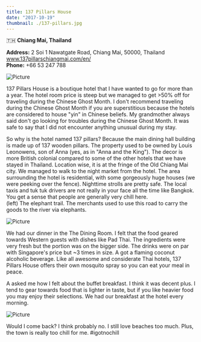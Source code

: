 ```yaml
---
title: 137 Pillars House
date: "2017-10-19"
thumbnail: ./137-pillars.jpg
---
```

🇹🇭 **Chiang Mai, Thailand**

**Address:** 2 Soi 1 Nawatgate Road, Chiang Mai, 50000, Thailand  
[www.137pillarschiangmai.com/en/  
](http://www.137pillarschiangmai.com/en/)
**Phone:** +66 53 247 788

![Picture](https://hola-yolo.weebly.com/uploads/4/8/2/0/48209285/img-2585_orig.jpg)

137 Pillars House is a boutique hotel that I have wanted to go for more than a year. The hotel room price is steep but we managed to get >50% off for traveling during the Chinese Ghost Month. I don't recommend traveling during the Chinese Ghost Month if you are superstitious because the hotels are considered to house "yin" in Chinese beliefs. My grandmother always said don't go looking for troubles during the Chinese Ghost Month. It was safe to say that I did not encounter anything unusual during my stay. ​  
  
So why is the hotel named 137 pillars? Because the main dining hall building is made up of 137 wooden pillars. The property used to be owned by Louis Leonowens, son of Anna (yes, as in "Anna and the King"). The decor is more British colonial compared to some of the other hotels that we have stayed in Thailand. Location wise, it is at the fringe of the Old Chiang Mai city. We managed to walk to the night market from the hotel. The area surrounding the hotel is residential, with some gorgeously huge houses (we were peeking over the fence). Nighttime strolls are pretty safe. The local taxis and tuk tuk drivers are not really in your face all the time like Bangkok. You get a sense that people are generally very chill here.   
(left) The elephant trail. The merchants used to use this road to carry the goods to the river via elephants.

![Picture](https://hola-yolo.weebly.com/uploads/4/8/2/0/48209285/img-2625_orig.jpg)

We had our dinner in the The Dining Room. I felt that the food geared towards Western guests with dishes like Pad Thai. The ingredients were very fresh but the portion was on the bigger side. The drinks were on par with Singapore's price but \~3 times in size. A got a flaming coconut alcoholic beverage. Like all awesome and considerate Thai hotels, 137 Pillars House offers their own mosquito spray so you can eat your meal in peace.


A asked me how I felt about the buffet breakfast. I think it was decent plus. I tend to gear towards food that is lighter in taste, but if you like heavier food you may enjoy their selections. We had our breakfast at the hotel every morning.

![Picture](https://hola-yolo.weebly.com/uploads/4/8/2/0/48209285/img-2580_orig.jpg)


Would I come back? I think probably no. I still love beaches too much. Plus, the town is really too chill for me. #igotnochill
